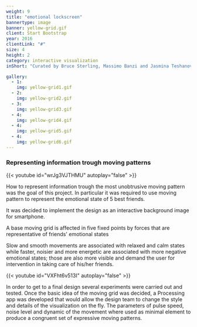 ```yaml
---
weight: 9
title: "emotional lockscreen"
bannertype: image
banner: yellow-grid.gif
client: Start Bootstrap
year: 2016
clientLink: "#"
size: 4
height: 2
category: interactive visualization
inShort: "Curated by Bruce Sterling, Massimo Banzi and Jasmina Teshanovich, ['Casa Jasmina'](http://casajasmina.arduino.cc) is an ongoing pilot project in the business space of domestic electronic networking, or, “the Internet of Things in the Home.” The goal was to integrate traditional Italian skills in furniture and interior design with emergent skills in Italian open-source electronics."

gallery:
  - 1:
    img: yellow-grid1.gif
  - 2:
    img: yellow-grid2.gif
  - 3:
    img: yellow-grid3.gif
  - 4:
    img: yellow-grid4.gif
  - 4:
    img: yellow-grid5.gif
  - 4:
    img: yellow-grid6.gif
---
```


### Representing information trough moving patterns
{{< youtube id="wrJg3VJTHMU" autoplay="false" >}}

How to represent information trough the most unobtrusive moving pattern was the goal of this project.
In particular it was required to use moving pattern to represent the emotional state of 5 best friends.

It was decided to implement the design as an interactive background image for smartphone.

A base moving grid is affected in five fixed points by forces that are representative of friends' emotional states

Slow and smooth movements are associated with relaxed and calm states while faster, noisier and more energetic are associated with more negative emotional states; those are also more visible and demand the user for intervention in taking care of his/her friends.

{{< youtube id="VXFht6v513I" autoplay="false" >}}

In order to get to a final design several experiments were carried out and tested.
Once the basic idea of the moving grid was decided, a Processing app was developed that would allow the design team to change the style and details of the visualization on the fly.
The parameters of pulse speed, noise level and dynamic of the movement where used as minimal element to produce a congruent set of expressive moving patterns.
